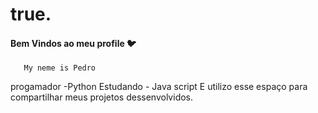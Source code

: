 # true.
#### Bem Vindos ao meu profile 🐦
       My neme is Pedro
progamador -Python
Estudando - Java script
E utilizo esse espaço para compartilhar meus projetos dessenvolvidos.

             
